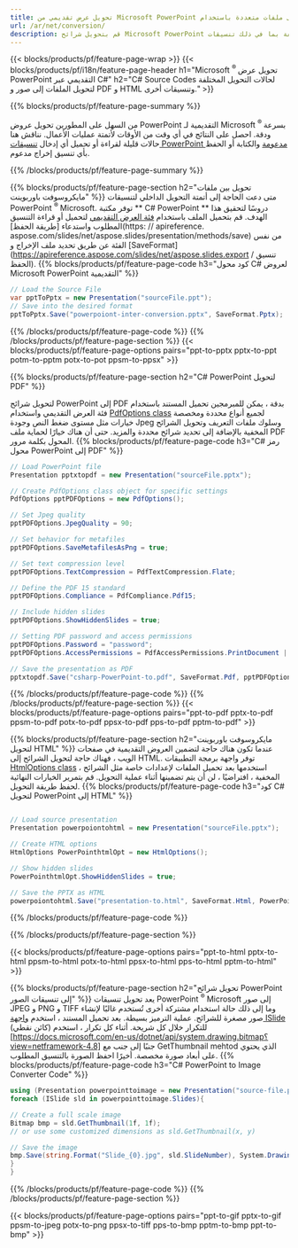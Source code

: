 ```yaml
---
title: تحويل عرض تقديمي من Microsoft PowerPoint إلى ملفات متعددة باستخدام C#
url: /ar/net/conversion/
description: قم بتحويل شرائح Microsoft PowerPoint إلى ملفات مختلفة بما في ذلك تنسيقات PDF و HTML والصور على .NET Framework أو .NET Core أو Windows Azure أو Mono أو Xamarin الأنظمة الأساسية.
---
```


{{< blocks/products/pf/feature-page-wrap >}}
{{< blocks/products/pf/i18n/feature-page-header h1="Microsoft <sup> ® </sup> تحويل عرض PowerPoint التقديمي عبر C#" h2="C# Source Codes لحالات التحويل المختلفة لتحويل الملفات إلى صور و PDF و HTML وتنسيقات أخرى." >}}

{{% blocks/products/pf/feature-page-summary %}}

من السهل على المطورين تحويل عروض PowerPoint التقديمية لـ Microsoft <sup> ® </sup> بسرعة ودقة. احصل على النتائج في أي وقت من الأوقات لأتمتة عمليات الأعمال. نناقش هنا حالات قليلة لقراءة أو تحميل أي إدخال [تنسيقات PowerPoint مدعومة](https://docs.aspose.com/slides/net/supported-file-formats/) والكتابة أو الحفظ بأي تنسيق إخراج مدعوم. 

{{% /blocks/products/pf/feature-page-summary  %}}

{{% blocks/products/pf/feature-page-section  h2="تحويل بين ملفات مايكروسوفت باوربوينت" %}}
متى دعت الحاجة إلى أتمتة التحويل الداخلي لتنسيقات PowerPoint <sup> ® </sup> Microsoft. توفر مكتبة ** C# PowerPoint ** دروسًا لتحقيق هذا الهدف. قم بتحميل الملف باستخدام [فئة العرض التقديمي](https://apireference.aspose.com/net/slides/aspose.slides/presentation) لتحميل أو قراءة التنسيق المطلوب واستدعاء [طريقة الحفظ](https: // apireference. aspose.com/slides/net/aspose.slides/presentation/methods/save) من نفس الفئة عن طريق تحديد ملف الإخراج و [SaveFormat](https://apireference.aspose.com/slides/net/aspose.slides.export / تنسيق الحفظ). 
{{% blocks/products/pf/feature-page-code h3="كود محول C# لعروض Microsoft PowerPoint التقديمية" %}}

```cs
// Load the Source File
var pptToPptx = new Presentation("sourceFile.ppt");
// Save into the desired format
pptToPptx.Save("powerpoiont-inter-conversion.pptx", SaveFormat.Pptx);   
```
{{% /blocks/products/pf/feature-page-code  %}}
{{% /blocks/products/pf/feature-page-section %}}
{{< blocks/products/pf/feature-page-options pairs="ppt-to-pptx pptx-to-ppt potm-to-pptm potx-to-pot ppsm-to-ppsx" >}}


{{% blocks/products/pf/feature-page-section  h2="C# PowerPoint لتحويل PDF" %}}

لتحويل شرائح PowerPoint إلى PDF بدقة ، يمكن للمبرمجين تحميل المستند باستخدام فئة العرض التقديمي واستخدام [PdfOptions class](https://apireference.aspose.com/slides/net/aspose.slides.export/pdfoptions) لجميع أنواع محددة ومخصصة خيارات مثل مستوى ضغط النص وجودة Jpeg وسلوك ملفات التعريف وتحويل الشرائح المخفية بالإضافة إلى تحديد شرائح محددة والمزيد. حتى أن هناك خيارًا لحماية ملف PDF المحول بكلمة مرور.
{{% blocks/products/pf/feature-page-code h3="C# رمز محول PowerPoint إلى PDF" %}}

```cs
// Load PowerPoint file
Presentation pptxtopdf = new Presentation("sourceFile.pptx");

// Create PdfOptions class object for specific settings
PdfOptions pptPDFOptions = new PdfOptions();

// Set Jpeg quality
pptPDFOptions.JpegQuality = 90;

// Set behavior for metafiles
pptPDFOptions.SaveMetafilesAsPng = true;

// Set text compression level
pptPDFOptions.TextCompression = PdfTextCompression.Flate;

// Define the PDF 15 standard
pptPDFOptions.Compliance = PdfCompliance.Pdf15;

// Include hidden slides
pptPDFOptions.ShowHiddenSlides = true;

// Setting PDF password and access permissions
pptPDFOptions.Password = "password";
pptPDFOptions.AccessPermissions = PdfAccessPermissions.PrintDocument | PdfAccessPermissions.HighQualityPrint;

// Save the presentation as PDF
pptxtopdf.Save("csharp-PowerPoint-to.pdf", SaveFormat.Pdf, pptPDFOptions);

```
{{% /blocks/products/pf/feature-page-code  %}}
{{% /blocks/products/pf/feature-page-section %}}
{{< blocks/products/pf/feature-page-options pairs="ppt-to-pdf pptx-to-pdf ppsm-to-pdf potx-to-pdf ppsx-to-pdf pps-to-pdf pptm-to-pdf" >}}


{{% blocks/products/pf/feature-page-section  h2="مايكروسوفت باوربوينت لتحويل HTML" %}}
عندما تكون هناك حاجة لتضمين العروض التقديمية في صفحات الويب ، فهناك حاجة لتحويل الشرائح إلى HTML. توفر واجهة برمجة التطبيقات [HtmlOptions class](https://apireference.aspose.com/slides/net/aspose.slides.export/htmloptions) ، استخدمها بعد تحميل الملفات لإعدادات خاصة مثل الشرائح المخفية ، افتراضيًا ، لن أن يتم تضمينها أثناء عملية التحويل. قم بتمرير الخيارات النهائية لحفظ طريقة التحويل.
{{% blocks/products/pf/feature-page-code h3="كود C# لتحويل PowerPoint إلى HTML" %}}

```cs

// Load source presentation 
Presentation powerpoiontohtml = new Presentation("sourceFile.pptx");

// Create HTML options
HtmlOptions PowerPointhtmlOpt = new HtmlOptions();

// Show hidden slides
PowerPointhtmlOpt.ShowHiddenSlides = true;

// Save the PPTX as HTML
powerpoiontohtml.Save("presentation-to.html", SaveFormat.Html, PowerPointhtmlOpt); 

```
{{% /blocks/products/pf/feature-page-code %}}

{{% /blocks/products/pf/feature-page-section %}}

{{< blocks/products/pf/feature-page-options pairs="ppt-to-html pptx-to-html ppsm-to-html potx-to-html ppsx-to-html pps-to-html pptm-to-html" >}}

{{% blocks/products/pf/feature-page-section  h2="تحويل شرائح PowerPoint إلى تنسيقات الصور" %}}
يعد تحويل تنسيقات PowerPoint <sup> ® </sup> Microsoft إلى صور JPEG و PNG و TIFF وما إلى ذلك حالة استخدام مشتركة أخرى تُستخدم غالبًا لإنشاء صور مصغرة للشرائح. عملية الترميز بسيطة. بعد تحميل المستند ، استخدم [واجهة ISlide](https://apireference.aspose.com/net/slides/aspose.slides/islide) للتكرار خلال كل شريحة. أثناء كل تكرار ، استخدم (كائن نقطي) [https://docs.microsoft.com/en-us/dotnet/api/system.drawing.bitmap؟view=netframework-4.8] جنبًا إلى جنب مع GetThumbnail mehtod الذي يحتوي على أبعاد صورة مخصصة. أخيرًا احفظ الصورة بالتنسيق المطلوب.
{{% blocks/products/pf/feature-page-code h3="C# PowerPoint to Image Converter Code" %}}
```cs
using (Presentation powerpointtoimage = new Presentation("source-file.ppt")){
foreach (ISlide sld in powerpointtoimage.Slides){

// Create a full scale image
Bitmap bmp = sld.GetThumbnail(1f, 1f);
// or use some customized dimensions as sld.GetThumbnail(x, y)

// Save the image
bmp.Save(string.Format("Slide_{0}.jpg", sld.SlideNumber), System.Drawing.Imaging.ImageFormat.Jpeg);
}
}
```
{{% /blocks/products/pf/feature-page-code %}}
{{% /blocks/products/pf/feature-page-section %}}

{{< blocks/products/pf/feature-page-options pairs="ppt-to-gif pptx-to-gif ppsm-to-jpeg potx-to-png ppsx-to-tiff pps-to-bmp pptm-to-bmp ppt-to-bmp" >}}